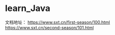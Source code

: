 # learn_Java
文档地址：
https://www.sxt.cn/first-season/100.html
https://www.sxt.cn/second-season/101.html
